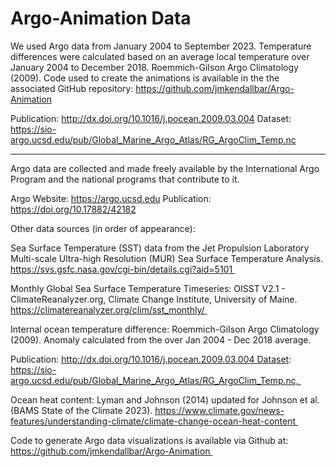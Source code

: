 # Argo-Animation Data

We used Argo data from January 2004 to September 2023. Temperature differences were calculated based on an average local temperature over January 2004 to December 2018. Roemmich-GiIson Argo Climatology (2009). Code used to create the animations is available in the the associated GitHub repository: https://github.com/jmkendallbar/Argo-Animation

Publication: http://dx.doi.org/10.1016/j.pocean.2009.03.004 
Dataset: https://sio-argo.ucsd.edu/pub/Global_Marine_Argo_Atlas/RG_ArgoClim_Temp.nc

----

Argo data are collected and made freely available by the International Argo Program and the national programs that contribute to it. 

Argo Website: https://argo.ucsd.edu
Publication: https://doi.org/10.17882/42182

Other data sources (in order of appearance):

Sea Surface Temperature (SST) data from the Jet Propulsion Laboratory Multi-scale Ultra-high Resolution (MUR) Sea Surface Temperature Analysis. https://svs.gsfc.nasa.gov/cgi-bin/details.cgi?aid=5101 

Monthly Global Sea Surface Temperature Timeseries: OISST V2.1 - ClimateReanalyzer.org, Climate Change Institute, University of Maine. https://climatereanalyzer.org/clim/sst_monthly/ 

Internal ocean temperature difference: Roemmich-GiIson Argo Climatology (2009). Anomaly calculated from the over Jan 2004 - Dec 2018 average. 

Publication: http://dx.doi.org/10.1016/j.pocean.2009.03.004 Dataset: https://sio-argo.ucsd.edu/pub/Global_Marine_Argo_Atlas/RG_ArgoClim_Temp.nc, 

Ocean heat content: Lyman and Johnson (2014) updated for Johnson et al. (BAMS State of the Climate 2023). https://www.climate.gov/news-features/understanding-climate/climate-change-ocean-heat-content 

Code to generate Argo data visualizations is available via Github at: https://github.com/jmkendallbar/Argo-Animation 